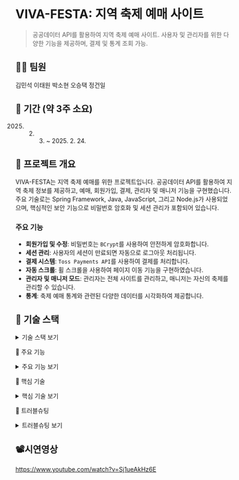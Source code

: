 # VIVA-FESTA: 지역 축제 예매 사이트

> 공공데이터 API를 활용하여 지역 축제 예매 사이트. 사용자 및 관리자를 위한 다양한 기능을 제공하며, 결제 및 통계 조회 가능.

## 🙍‍♂️ 팀원
김민석 이태원 박소현 오승택 정건일

## 📆 기간 (약 3주 소요)
2025. 2. 3. ~ 2025. 2. 24.

## 📌 프로젝트 개요

VIVA-FESTA는 지역 축제 예매를 위한 프로젝트입니다. 공공데이터 API를 활용하여 지역 축제 정보를 제공하고, 예매, 회원가입, 결제, 관리자 및 매니저 기능을 구현했습니다. 주요 기술로는 Spring Framework, Java, JavaScript, 그리고 Node.js가 사용되었으며, 핵심적인 보안 기능으로 비밀번호 암호화 및 세션 관리가 포함되어 있습니다.

### 주요 기능
- **회원가입 및 수정**: 비밀번호는 `BCrypt`를 사용하여 안전하게 암호화합니다.
- **세션 관리**: 사용자의 세션이 만료되면 자동으로 로그아웃 처리됩니다.
- **결제 시스템**: `Toss Payments API`를 사용하여 결제를 처리합니다.
- **자동 스크롤**: 휠 스크롤을 사용하여 페이지 이동 기능을 구현하였습니다.
- **관리자 및 매니저 모드**: 관리자는 전체 사이트를 관리하고, 매니저는 자신의 축제를 관리할 수 있습니다.
- **통계**: 축제 예매 통계와 관련된 다양한 데이터를 시각화하여 제공합니다.

## 📌 기술 스택

<details>
<summary>기술 스택 보기</summary>

- **OS**: Windows 11 Home
- **DB 서버**: Oracle 21
- **JDK 버전**: jdk-23.0.1
- **WAS**: Apache Tomcat 9.0.97
- **Spring Framework**: 4.27.0.RELEASE
- **Node.js 버전**: 22.12.0
- **개발 언어**: Java, HTML5, CSS3, JQuery, JavaScript, XML, Ajax
- **데이터베이스 모델링 툴**: ERWin 7.3.0.1666, StarUML
- **IDE**: Eclipse 4.34.0.v20241120-1800
- **SQL Developer**: 24.3.0.284.2209

</details>

📌 주요 기능
<details> <summary>주요 기능 보기</summary>
회원가입 및 수정
사용자가 가입 시 비밀번호는 BCrypt로 암호화되어 저장됩니다.
회원 정보 수정 시, 비밀번호는 다시 암호화하여 처리합니다.
세션 관리
세션 만료 시간이 설정되어 있으며, 일정 시간이 지나면 자동으로 로그아웃됩니다.
세션 유지 시간 및 만료 시간은 서버 설정에서 조정 가능합니다.
결제 시스템
Toss Payments API를 사용하여 결제 기능을 구현했습니다.
결제 처리 중 발생할 수 있는 오류에 대비하여, 결제 취소 및 실패 시 처리가 가능합니다.
관리자 및 매니저 모드
관리자 페이지: 모든 축제를 관리하고, 회원 및 매니저 권한을 부여합니다.
매니저 페이지: 자신의 축제를 관리하고, 예매 현황을 확인할 수 있습니다.
통계
축제 예매 통계를 실시간으로 제공하며, 관리자는 축제별 예매 현황을 확인할 수 있습니다.
</details>

📌 핵심 기술
<details> <summary>핵심 기술 보기</summary>
BCrypt: 회원가입 및 비밀번호 수정 시, 비밀번호를 안전하게 암호화하여 저장합니다.
세션 관리: 사용자의 세션이 만료되면 자동으로 로그아웃되도록 설정되어 있습니다.
휠 스크롤: 페이지 내에서 휠 스크롤을 사용하여 페이지 이동 기능을 구현하였습니다.
Toss Payments API: 안전한 결제 처리를 위한 API를 사용합니다.
</details>

📌 트러블슈팅
<details> <summary>트러블슈팅 보기</summary>
1. Toss Payments 결제 실패
결제 실패 시, API 호출 로그를 확인하여 오류 메시지를 추적하세요.
네트워크 문제나 API 키 설정이 잘못된 경우 결제에 실패할 수 있습니다.
2. 세션 만료 문제
세션 만료 시간이 지나도 로그아웃되지 않는 경우, web.xml 또는 Spring Security 설정에서 세션 관리 시간을 다시 확인해야 합니다.
브라우저의 캐시 문제로 로그아웃이 지연될 수 있습니다.
3. BCrypt 암호화 문제
BCrypt 암호화 방식에서 발생할 수 있는 문제는 주로 라이브러리 버전 문제입니다. 최신 버전의 spring-security-crypto 라이브러리를 사용하도록 하세요.
</details>

## 📽시연영상
https://www.youtube.com/watch?v=Sj1ueAkHz6E
